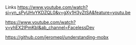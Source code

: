 
Links
https://www.youtube.com/watch?si=yn_sPyUHvYKDZQL0&v=gXy1H3yZtSA&feature=youtu.be

https://www.youtube.com/watch?v=yhEX2IPmKbI&ab_channel=FacelessDev

https://github.com/jeromepl/understanding-mobx